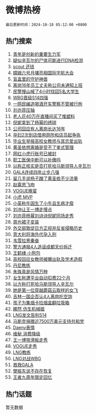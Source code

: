 # 微博热榜

`最后更新时间：2024-10-18 05:12:00 +0800`

## 热门搜索

1. [青年是创新的重要生力军](https://m.weibo.cn/search?containerid=100103type%3D1%26t%3D10%26q%3D%23%E9%9D%92%E5%B9%B4%E6%98%AF%E5%88%9B%E6%96%B0%E7%9A%84%E9%87%8D%E8%A6%81%E7%94%9F%E5%8A%9B%E5%86%9B%23&stream_entry_id=51&isnewpage=1&extparam=seat%3D1%26filter_type%3Drealtimehot%26cate%3D10103%26stream_entry_id%3D51%26q%3D%2523%25E9%259D%2592%25E5%25B9%25B4%25E6%2598%25AF%25E5%2588%259B%25E6%2596%25B0%25E7%259A%2584%25E9%2587%258D%25E8%25A6%2581%25E7%2594%259F%25E5%258A%259B%25E5%2586%259B%2523%26dgr%3D0%26pos%3D0%26c_type%3D51%26display_time%3D1729199519%26pre_seqid%3D17291995196860378247738)
1. [疑似辛瓦尔的尸体可能进行DNA检测](https://m.weibo.cn/search?containerid=100103type%3D1%26t%3D10%26q%3D%23%E7%96%91%E4%BC%BC%E8%BE%9B%E7%93%A6%E5%B0%94%E7%9A%84%E5%B0%B8%E4%BD%93%E5%8F%AF%E8%83%BD%E8%BF%9B%E8%A1%8CDNA%E6%A3%80%E6%B5%8B%23&stream_entry_id=31&isnewpage=1&extparam=seat%3D1%26flag%3D2%26cate%3D5001%26stream_entry_id%3D31%26lcate%3D5001%26c_type%3D31%26realpos%3D1%26filter_type%3Drealtimehot%26q%3D%2523%25E7%2596%2591%25E4%25BC%25BC%25E8%25BE%259B%25E7%2593%25A6%25E5%25B0%2594%25E7%259A%2584%25E5%25B0%25B8%25E4%25BD%2593%25E5%258F%25AF%25E8%2583%25BD%25E8%25BF%259B%25E8%25A1%258CDNA%25E6%25A3%2580%25E6%25B5%258B%2523%26dgr%3D0%26pos%3D0%26band_rank%3D1%26display_time%3D1729199519%26pre_seqid%3D17291995196860378247738)
1. [scout 还钱](https://m.weibo.cn/search?containerid=100103type%3D1%26t%3D10%26q%3Dscout+%E8%BF%98%E9%92%B1&stream_entry_id=31&isnewpage=1&extparam=seat%3D1%26flag%3D2%26cate%3D5001%26stream_entry_id%3D31%26lcate%3D5001%26c_type%3D31%26realpos%3D2%26filter_type%3Drealtimehot%26q%3Dscout%2520%25E8%25BF%2598%25E9%2592%25B1%26dgr%3D0%26pos%3D1%26band_rank%3D2%26display_time%3D1729199519%26pre_seqid%3D17291995196860378247738)
1. [嫦娥六号月壤亮相国际宇航大会](https://m.weibo.cn/search?containerid=100103type%3D1%26t%3D10%26q%3D%23%E5%AB%A6%E5%A8%A5%E5%85%AD%E5%8F%B7%E6%9C%88%E5%A3%A4%E4%BA%AE%E7%9B%B8%E5%9B%BD%E9%99%85%E5%AE%87%E8%88%AA%E5%A4%A7%E4%BC%9A%23&stream_entry_id=31&isnewpage=1&extparam=seat%3D1%26flag%3D0%26cate%3D5001%26stream_entry_id%3D31%26lcate%3D5001%26c_type%3D31%26realpos%3D3%26filter_type%3Drealtimehot%26q%3D%2523%25E5%25AB%25A6%25E5%25A8%25A5%25E5%2585%25AD%25E5%258F%25B7%25E6%259C%2588%25E5%25A3%25A4%25E4%25BA%25AE%25E7%259B%25B8%25E5%259B%25BD%25E9%2599%2585%25E5%25AE%2587%25E8%2588%25AA%25E5%25A4%25A7%25E4%25BC%259A%2523%26dgr%3D0%26pos%3D2%26band_rank%3D3%26display_time%3D1729199519%26pre_seqid%3D17291995196860378247738)
1. [盲盒里的守护神兽](https://m.weibo.cn/search?containerid=100103type%3D1%26t%3D10%26q%3D%23%E7%9B%B2%E7%9B%92%E9%87%8C%E7%9A%84%E5%AE%88%E6%8A%A4%E7%A5%9E%E5%85%BD%23&stream_entry_id=31&isnewpage=1&extparam=seat%3D1%26is_ad_pos%3D1%26c_type%3D31%26stream_entry_id%3D31%26lcate%3D5001%26band_rank%3D4%26filter_type%3Drealtimehot%26topic_ad%3D1%26cate%3D5001%26q%3D%2523%25E7%259B%25B2%25E7%259B%2592%25E9%2587%258C%25E7%259A%2584%25E5%25AE%2588%25E6%258A%25A4%25E7%25A5%259E%25E5%2585%25BD%2523%26dgr%3D0%26pos%3D3%26adid%3D259218%26display_time%3D1729199519%26pre_seqid%3D17291995196860378247738)
1. [离岗16年员工丈夫称公司未通知上班](https://m.weibo.cn/search?containerid=100103type%3D1%26t%3D10%26q%3D%23%E7%A6%BB%E5%B2%9716%E5%B9%B4%E5%91%98%E5%B7%A5%E4%B8%88%E5%A4%AB%E7%A7%B0%E5%85%AC%E5%8F%B8%E6%9C%AA%E9%80%9A%E7%9F%A5%E4%B8%8A%E7%8F%AD%23&stream_entry_id=31&isnewpage=1&extparam=seat%3D1%26flag%3D1%26cate%3D5001%26stream_entry_id%3D31%26lcate%3D5001%26c_type%3D31%26realpos%3D4%26filter_type%3Drealtimehot%26q%3D%2523%25E7%25A6%25BB%25E5%25B2%259716%25E5%25B9%25B4%25E5%2591%2598%25E5%25B7%25A5%25E4%25B8%2588%25E5%25A4%25AB%25E7%25A7%25B0%25E5%2585%25AC%25E5%258F%25B8%25E6%259C%25AA%25E9%2580%259A%25E7%259F%25A5%25E4%25B8%258A%25E7%258F%25AD%2523%26dgr%3D0%26pos%3D4%26band_rank%3D4%26display_time%3D1729199519%26pre_seqid%3D17291995196860378247738)
1. [民警搜山喊了4小时找回5名大学生](https://m.weibo.cn/search?containerid=100103type%3D1%26t%3D10%26q%3D%23%E6%B0%91%E8%AD%A6%E6%90%9C%E5%B1%B1%E5%96%8A%E4%BA%864%E5%B0%8F%E6%97%B6%E6%89%BE%E5%9B%9E5%E5%90%8D%E5%A4%A7%E5%AD%A6%E7%94%9F%23&stream_entry_id=31&isnewpage=1&extparam=seat%3D1%26flag%3D2%26cate%3D5001%26stream_entry_id%3D31%26lcate%3D5001%26c_type%3D31%26realpos%3D5%26filter_type%3Drealtimehot%26q%3D%2523%25E6%25B0%2591%25E8%25AD%25A6%25E6%2590%259C%25E5%25B1%25B1%25E5%2596%258A%25E4%25BA%25864%25E5%25B0%258F%25E6%2597%25B6%25E6%2589%25BE%25E5%259B%259E5%25E5%2590%258D%25E5%25A4%25A7%25E5%25AD%25A6%25E7%2594%259F%2523%26dgr%3D0%26pos%3D5%26band_rank%3D5%26display_time%3D1729199519%26pre_seqid%3D17291995196860378247738)
1. [WBG晋级S14四强](https://m.weibo.cn/search?containerid=100103type%3D1%26t%3D10%26q%3D%23WBG%E6%99%8B%E7%BA%A7S14%E5%9B%9B%E5%BC%BA%23&stream_entry_id=31&isnewpage=1&extparam=seat%3D1%26flag%3D0%26cate%3D5001%26stream_entry_id%3D31%26lcate%3D5001%26c_type%3D31%26realpos%3D6%26filter_type%3Drealtimehot%26q%3D%2523WBG%25E6%2599%258B%25E7%25BA%25A7S14%25E5%259B%259B%25E5%25BC%25BA%2523%26dgr%3D0%26pos%3D6%26band_rank%3D6%26display_time%3D1729199519%26pre_seqid%3D17291995196860378247738)
1. [一网民编造喝酒开车警察不管被行拘](https://m.weibo.cn/search?containerid=100103type%3D1%26t%3D10%26q%3D%23%E4%B8%80%E7%BD%91%E6%B0%91%E7%BC%96%E9%80%A0%E5%96%9D%E9%85%92%E5%BC%80%E8%BD%A6%E8%AD%A6%E5%AF%9F%E4%B8%8D%E7%AE%A1%E8%A2%AB%E8%A1%8C%E6%8B%98%23&stream_entry_id=31&isnewpage=1&extparam=seat%3D1%26is_ad_pos%3D1%26stream_entry_id%3D31%26lcate%3D5001%26c_type%3D31%26band_rank%3D7%26filter_type%3Drealtimehot%26cate%3D5001%26q%3D%2523%25E4%25B8%2580%25E7%25BD%2591%25E6%25B0%2591%25E7%25BC%2596%25E9%2580%25A0%25E5%2596%259D%25E9%2585%2592%25E5%25BC%2580%25E8%25BD%25A6%25E8%25AD%25A6%25E5%25AF%259F%25E4%25B8%258D%25E7%25AE%25A1%25E8%25A2%25AB%25E8%25A1%258C%25E6%258B%2598%2523%26dgr%3D0%26pos%3D7%26adid%3D259521%26display_time%3D1729199519%26pre_seqid%3D17291995196860378247738)
1. [刘亦菲压轴](https://m.weibo.cn/search?containerid=100103type%3D1%26t%3D10%26q%3D%E5%88%98%E4%BA%A6%E8%8F%B2%E5%8E%8B%E8%BD%B4&stream_entry_id=31&isnewpage=1&extparam=seat%3D1%26flag%3D16%26cate%3D5001%26stream_entry_id%3D31%26lcate%3D5001%26c_type%3D31%26realpos%3D7%26filter_type%3Drealtimehot%26q%3D%25E5%2588%2598%25E4%25BA%25A6%25E8%258F%25B2%25E5%258E%258B%25E8%25BD%25B4%26dgr%3D0%26pos%3D8%26band_rank%3D7%26display_time%3D1729199519%26pre_seqid%3D17291995196860378247738)
1. [老人花40万在直播间买了堆塑料](https://m.weibo.cn/search?containerid=100103type%3D1%26t%3D10%26q%3D%23%E8%80%81%E4%BA%BA%E8%8A%B140%E4%B8%87%E5%9C%A8%E7%9B%B4%E6%92%AD%E9%97%B4%E4%B9%B0%E4%BA%86%E5%A0%86%E5%A1%91%E6%96%99%23&stream_entry_id=31&isnewpage=1&extparam=seat%3D1%26flag%3D0%26cate%3D5001%26stream_entry_id%3D31%26lcate%3D5001%26c_type%3D31%26realpos%3D8%26filter_type%3Drealtimehot%26q%3D%2523%25E8%2580%2581%25E4%25BA%25BA%25E8%258A%25B140%25E4%25B8%2587%25E5%259C%25A8%25E7%259B%25B4%25E6%2592%25AD%25E9%2597%25B4%25E4%25B9%25B0%25E4%25BA%2586%25E5%25A0%2586%25E5%25A1%2591%25E6%2596%2599%2523%26dgr%3D0%26pos%3D9%26band_rank%3D8%26display_time%3D1729199519%26pre_seqid%3D17291995196860378247738)
1. [倪妮拿到了杨幂的绣球](https://m.weibo.cn/search?containerid=100103type%3D1%26t%3D10%26q%3D%23%E5%80%AA%E5%A6%AE%E6%8B%BF%E5%88%B0%E4%BA%86%E6%9D%A8%E5%B9%82%E7%9A%84%E7%BB%A3%E7%90%83%23&stream_entry_id=31&isnewpage=1&extparam=seat%3D1%26flag%3D0%26cate%3D5001%26stream_entry_id%3D31%26lcate%3D5001%26c_type%3D31%26realpos%3D9%26filter_type%3Drealtimehot%26q%3D%2523%25E5%2580%25AA%25E5%25A6%25AE%25E6%258B%25BF%25E5%2588%25B0%25E4%25BA%2586%25E6%259D%25A8%25E5%25B9%2582%25E7%259A%2584%25E7%25BB%25A3%25E7%2590%2583%2523%26dgr%3D0%26pos%3D10%26band_rank%3D9%26display_time%3D1729199519%26pre_seqid%3D17291995196860378247738)
1. [公司回应有人离岗长达16年](https://m.weibo.cn/search?containerid=100103type%3D1%26t%3D10%26q%3D%23%E5%85%AC%E5%8F%B8%E5%9B%9E%E5%BA%94%E6%9C%89%E4%BA%BA%E7%A6%BB%E5%B2%97%E9%95%BF%E8%BE%BE16%E5%B9%B4%23&stream_entry_id=31&isnewpage=1&extparam=seat%3D1%26flag%3D1%26cate%3D5001%26stream_entry_id%3D31%26lcate%3D5001%26c_type%3D31%26realpos%3D10%26filter_type%3Drealtimehot%26q%3D%2523%25E5%2585%25AC%25E5%258F%25B8%25E5%259B%259E%25E5%25BA%2594%25E6%259C%2589%25E4%25BA%25BA%25E7%25A6%25BB%25E5%25B2%2597%25E9%2595%25BF%25E8%25BE%25BE16%25E5%25B9%25B4%2523%26dgr%3D0%26pos%3D11%26band_rank%3D10%26display_time%3D1729199519%26pre_seqid%3D17291995196860378247738)
1. [孕妇2次到店借用厕所和店员起争执](https://m.weibo.cn/search?containerid=100103type%3D1%26t%3D10%26q%3D%23%E5%AD%95%E5%A6%872%E6%AC%A1%E5%88%B0%E5%BA%97%E5%80%9F%E7%94%A8%E5%8E%95%E6%89%80%E5%92%8C%E5%BA%97%E5%91%98%E8%B5%B7%E4%BA%89%E6%89%A7%23&stream_entry_id=31&isnewpage=1&extparam=seat%3D1%26flag%3D2%26cate%3D5001%26stream_entry_id%3D31%26lcate%3D5001%26c_type%3D31%26realpos%3D11%26filter_type%3Drealtimehot%26q%3D%2523%25E5%25AD%2595%25E5%25A6%25872%25E6%25AC%25A1%25E5%2588%25B0%25E5%25BA%2597%25E5%2580%259F%25E7%2594%25A8%25E5%258E%2595%25E6%2589%2580%25E5%2592%258C%25E5%25BA%2597%25E5%2591%2598%25E8%25B5%25B7%25E4%25BA%2589%25E6%2589%25A7%2523%26dgr%3D0%26pos%3D12%26band_rank%3D11%26display_time%3D1729199519%26pre_seqid%3D17291995196860378247738)
1. [毕业生举报高校女教师与其恋爱出轨](https://m.weibo.cn/search?containerid=100103type%3D1%26t%3D10%26q%3D%23%E6%AF%95%E4%B8%9A%E7%94%9F%E4%B8%BE%E6%8A%A5%E9%AB%98%E6%A0%A1%E5%A5%B3%E6%95%99%E5%B8%88%E4%B8%8E%E5%85%B6%E6%81%8B%E7%88%B1%E5%87%BA%E8%BD%A8%23&stream_entry_id=31&isnewpage=1&extparam=seat%3D1%26flag%3D0%26cate%3D5001%26stream_entry_id%3D31%26lcate%3D5001%26c_type%3D31%26realpos%3D12%26filter_type%3Drealtimehot%26q%3D%2523%25E6%25AF%2595%25E4%25B8%259A%25E7%2594%259F%25E4%25B8%25BE%25E6%258A%25A5%25E9%25AB%2598%25E6%25A0%25A1%25E5%25A5%25B3%25E6%2595%2599%25E5%25B8%2588%25E4%25B8%258E%25E5%2585%25B6%25E6%2581%258B%25E7%2588%25B1%25E5%2587%25BA%25E8%25BD%25A8%2523%26dgr%3D0%26pos%3D13%26band_rank%3D12%26display_time%3D1729199519%26pre_seqid%3D17291995196860378247738)
1. [黄圣依想离婚是受不了爹式管理](https://m.weibo.cn/search?containerid=100103type%3D1%26t%3D10%26q%3D%23%E9%BB%84%E5%9C%A3%E4%BE%9D%E6%83%B3%E7%A6%BB%E5%A9%9A%E6%98%AF%E5%8F%97%E4%B8%8D%E4%BA%86%E7%88%B9%E5%BC%8F%E7%AE%A1%E7%90%86%23&stream_entry_id=31&isnewpage=1&extparam=seat%3D1%26flag%3D2%26cate%3D5001%26stream_entry_id%3D31%26lcate%3D5001%26c_type%3D31%26realpos%3D13%26filter_type%3Drealtimehot%26q%3D%2523%25E9%25BB%2584%25E5%259C%25A3%25E4%25BE%259D%25E6%2583%25B3%25E7%25A6%25BB%25E5%25A9%259A%25E6%2598%25AF%25E5%258F%2597%25E4%25B8%258D%25E4%25BA%2586%25E7%2588%25B9%25E5%25BC%258F%25E7%25AE%25A1%25E7%2590%2586%2523%26dgr%3D0%26pos%3D14%26band_rank%3D13%26display_time%3D1729199519%26pre_seqid%3D17291995196860378247738)
1. [网红小虎行账号已被封](https://m.weibo.cn/search?containerid=100103type%3D1%26t%3D10%26q%3D%23%E7%BD%91%E7%BA%A2%E5%B0%8F%E8%99%8E%E8%A1%8C%E8%B4%A6%E5%8F%B7%E5%B7%B2%E8%A2%AB%E5%B0%81%23&stream_entry_id=31&isnewpage=1&extparam=seat%3D1%26flag%3D2%26cate%3D5001%26stream_entry_id%3D31%26lcate%3D5001%26c_type%3D31%26realpos%3D14%26filter_type%3Drealtimehot%26q%3D%2523%25E7%25BD%2591%25E7%25BA%25A2%25E5%25B0%258F%25E8%2599%258E%25E8%25A1%258C%25E8%25B4%25A6%25E5%258F%25B7%25E5%25B7%25B2%25E8%25A2%25AB%25E5%25B0%2581%2523%26dgr%3D0%26pos%3D15%26band_rank%3D14%26display_time%3D1729199519%26pre_seqid%3D17291995196860378247738)
1. [职工医保中断可以补缴吗](https://m.weibo.cn/search?containerid=100103type%3D1%26t%3D10%26q%3D%23%E8%81%8C%E5%B7%A5%E5%8C%BB%E4%BF%9D%E4%B8%AD%E6%96%AD%E5%8F%AF%E4%BB%A5%E8%A1%A5%E7%BC%B4%E5%90%97%23&stream_entry_id=31&isnewpage=1&extparam=seat%3D1%26flag%3D0%26cate%3D5001%26stream_entry_id%3D31%26lcate%3D5001%26c_type%3D31%26realpos%3D15%26filter_type%3Drealtimehot%26q%3D%2523%25E8%2581%258C%25E5%25B7%25A5%25E5%258C%25BB%25E4%25BF%259D%25E4%25B8%25AD%25E6%2596%25AD%25E5%258F%25AF%25E4%25BB%25A5%25E8%25A1%25A5%25E7%25BC%25B4%25E5%2590%2597%2523%26dgr%3D0%26pos%3D16%26band_rank%3D15%26display_time%3D1729199519%26pre_seqid%3D17291995196860378247738)
1. [以称正核实是否打死哈马斯领导人辛瓦尔](https://m.weibo.cn/search?containerid=100103type%3D1%26t%3D10%26q%3D%23%E4%BB%A5%E7%A7%B0%E6%AD%A3%E6%A0%B8%E5%AE%9E%E6%98%AF%E5%90%A6%E6%89%93%E6%AD%BB%E5%93%88%E9%A9%AC%E6%96%AF%E9%A2%86%E5%AF%BC%E4%BA%BA%E8%BE%9B%E7%93%A6%E5%B0%94%23&stream_entry_id=31&isnewpage=1&extparam=seat%3D1%26flag%3D0%26cate%3D5001%26stream_entry_id%3D31%26lcate%3D5001%26c_type%3D31%26realpos%3D16%26filter_type%3Drealtimehot%26q%3D%2523%25E4%25BB%25A5%25E7%25A7%25B0%25E6%25AD%25A3%25E6%25A0%25B8%25E5%25AE%259E%25E6%2598%25AF%25E5%2590%25A6%25E6%2589%2593%25E6%25AD%25BB%25E5%2593%2588%25E9%25A9%25AC%25E6%2596%25AF%25E9%25A2%2586%25E5%25AF%25BC%25E4%25BA%25BA%25E8%25BE%259B%25E7%2593%25A6%25E5%25B0%2594%2523%26dgr%3D0%26pos%3D17%26band_rank%3D16%26display_time%3D1729199519%26pre_seqid%3D17291995196860378247738)
1. [GALA连续四年止步八强](https://m.weibo.cn/search?containerid=100103type%3D1%26t%3D10%26q%3D%23GALA%E8%BF%9E%E7%BB%AD%E5%9B%9B%E5%B9%B4%E6%AD%A2%E6%AD%A5%E5%85%AB%E5%BC%BA%23&stream_entry_id=31&isnewpage=1&extparam=seat%3D1%26flag%3D0%26cate%3D5001%26stream_entry_id%3D31%26lcate%3D5001%26c_type%3D31%26realpos%3D17%26filter_type%3Drealtimehot%26q%3D%2523GALA%25E8%25BF%259E%25E7%25BB%25AD%25E5%259B%259B%25E5%25B9%25B4%25E6%25AD%25A2%25E6%25AD%25A5%25E5%2585%25AB%25E5%25BC%25BA%2523%26dgr%3D0%26pos%3D18%26band_rank%3D17%26display_time%3D1729199519%26pre_seqid%3D17291995196860378247738)
1. [留几手说杨子蹭了黄圣依不少流量](https://m.weibo.cn/search?containerid=100103type%3D1%26t%3D10%26q%3D%23%E7%95%99%E5%87%A0%E6%89%8B%E8%AF%B4%E6%9D%A8%E5%AD%90%E8%B9%AD%E4%BA%86%E9%BB%84%E5%9C%A3%E4%BE%9D%E4%B8%8D%E5%B0%91%E6%B5%81%E9%87%8F%23&stream_entry_id=31&isnewpage=1&extparam=seat%3D1%26flag%3D1%26cate%3D5001%26stream_entry_id%3D31%26lcate%3D5001%26c_type%3D31%26realpos%3D18%26filter_type%3Drealtimehot%26q%3D%2523%25E7%2595%2599%25E5%2587%25A0%25E6%2589%258B%25E8%25AF%25B4%25E6%259D%25A8%25E5%25AD%2590%25E8%25B9%25AD%25E4%25BA%2586%25E9%25BB%2584%25E5%259C%25A3%25E4%25BE%259D%25E4%25B8%258D%25E5%25B0%2591%25E6%25B5%2581%25E9%2587%258F%2523%26dgr%3D0%26pos%3D19%26band_rank%3D18%26display_time%3D1729199519%26pre_seqid%3D17291995196860378247738)
1. [赵露思飞吻](https://m.weibo.cn/search?containerid=100103type%3D1%26t%3D10%26q%3D%E8%B5%B5%E9%9C%B2%E6%80%9D%E9%A3%9E%E5%90%BB&stream_entry_id=31&isnewpage=1&extparam=seat%3D1%26flag%3D0%26cate%3D5001%26stream_entry_id%3D31%26lcate%3D5001%26c_type%3D31%26realpos%3D19%26filter_type%3Drealtimehot%26q%3D%25E8%25B5%25B5%25E9%259C%25B2%25E6%2580%259D%25E9%25A3%259E%25E5%2590%25BB%26dgr%3D0%26pos%3D20%26band_rank%3D19%26display_time%3D1729199519%26pre_seqid%3D17291995196860378247738)
1. [VOGUE晚宴](https://m.weibo.cn/search?containerid=100103type%3D1%26t%3D10%26q%3DVOGUE%E6%99%9A%E5%AE%B4&stream_entry_id=31&isnewpage=1&extparam=seat%3D1%26flag%3D0%26cate%3D5001%26stream_entry_id%3D31%26lcate%3D5001%26c_type%3D31%26realpos%3D20%26filter_type%3Drealtimehot%26q%3DVOGUE%25E6%2599%259A%25E5%25AE%25B4%26dgr%3D0%26pos%3D21%26band_rank%3D20%26display_time%3D1729199519%26pre_seqid%3D17291995196860378247738)
1. [小虎 MVP](https://m.weibo.cn/search?containerid=100103type%3D1%26t%3D10%26q%3D%E5%B0%8F%E8%99%8E+MVP&stream_entry_id=31&isnewpage=1&extparam=seat%3D1%26flag%3D0%26cate%3D5001%26stream_entry_id%3D31%26lcate%3D5001%26c_type%3D31%26realpos%3D21%26filter_type%3Drealtimehot%26q%3D%25E5%25B0%258F%25E8%2599%258E%2520MVP%26dgr%3D0%26pos%3D22%26band_rank%3D21%26display_time%3D1729199519%26pre_seqid%3D17291995196860378247738)
1. [小英称牛因生了小牛且生病才瘦](https://m.weibo.cn/search?containerid=100103type%3D1%26t%3D10%26q%3D%23%E5%B0%8F%E8%8B%B1%E7%A7%B0%E7%89%9B%E5%9B%A0%E7%94%9F%E4%BA%86%E5%B0%8F%E7%89%9B%E4%B8%94%E7%94%9F%E7%97%85%E6%89%8D%E7%98%A6%23&stream_entry_id=31&isnewpage=1&extparam=seat%3D1%26flag%3D0%26cate%3D5001%26stream_entry_id%3D31%26lcate%3D5001%26c_type%3D31%26realpos%3D22%26filter_type%3Drealtimehot%26q%3D%2523%25E5%25B0%258F%25E8%258B%25B1%25E7%25A7%25B0%25E7%2589%259B%25E5%259B%25A0%25E7%2594%259F%25E4%25BA%2586%25E5%25B0%258F%25E7%2589%259B%25E4%25B8%2594%25E7%2594%259F%25E7%2597%2585%25E6%2589%258D%25E7%2598%25A6%2523%26dgr%3D0%26pos%3D23%26band_rank%3D22%26display_time%3D1729199519%26pre_seqid%3D17291995196860378247738)
1. [刘冲让王一博走慢点](https://m.weibo.cn/search?containerid=100103type%3D1%26t%3D10%26q%3D%23%E5%88%98%E5%86%B2%E8%AE%A9%E7%8E%8B%E4%B8%80%E5%8D%9A%E8%B5%B0%E6%85%A2%E7%82%B9%23&stream_entry_id=31&isnewpage=1&extparam=seat%3D1%26flag%3D0%26cate%3D5001%26stream_entry_id%3D31%26lcate%3D5001%26c_type%3D31%26realpos%3D23%26filter_type%3Drealtimehot%26q%3D%2523%25E5%2588%2598%25E5%2586%25B2%25E8%25AE%25A9%25E7%258E%258B%25E4%25B8%2580%25E5%258D%259A%25E8%25B5%25B0%25E6%2585%25A2%25E7%2582%25B9%2523%26dgr%3D0%26pos%3D24%26band_rank%3D23%26display_time%3D1729199519%26pre_seqid%3D17291995196860378247738)
1. [刘亦菲杨幂刘诗诗倪妮同场走秀](https://m.weibo.cn/search?containerid=100103type%3D1%26t%3D10%26q%3D%23%E5%88%98%E4%BA%A6%E8%8F%B2%E6%9D%A8%E5%B9%82%E5%88%98%E8%AF%97%E8%AF%97%E5%80%AA%E5%A6%AE%E5%90%8C%E5%9C%BA%E8%B5%B0%E7%A7%80%23&stream_entry_id=31&isnewpage=1&extparam=seat%3D1%26flag%3D0%26cate%3D5001%26stream_entry_id%3D31%26lcate%3D5001%26c_type%3D31%26realpos%3D24%26filter_type%3Drealtimehot%26q%3D%2523%25E5%2588%2598%25E4%25BA%25A6%25E8%258F%25B2%25E6%259D%25A8%25E5%25B9%2582%25E5%2588%2598%25E8%25AF%2597%25E8%25AF%2597%25E5%2580%25AA%25E5%25A6%25AE%25E5%2590%258C%25E5%259C%25BA%25E8%25B5%25B0%25E7%25A7%2580%2523%26dgr%3D0%26pos%3D25%26band_rank%3D24%26display_time%3D1729199519%26pre_seqid%3D17291995196860378247738)
1. [周也裙子变装](https://m.weibo.cn/search?containerid=100103type%3D1%26t%3D10%26q%3D%23%E5%91%A8%E4%B9%9F%E8%A3%99%E5%AD%90%E5%8F%98%E8%A3%85%23&stream_entry_id=31&isnewpage=1&extparam=seat%3D1%26flag%3D0%26cate%3D5001%26stream_entry_id%3D31%26lcate%3D5001%26c_type%3D31%26realpos%3D25%26filter_type%3Drealtimehot%26q%3D%2523%25E5%2591%25A8%25E4%25B9%259F%25E8%25A3%2599%25E5%25AD%2590%25E5%258F%2598%25E8%25A3%2585%2523%26dgr%3D0%26pos%3D26%26band_rank%3D25%26display_time%3D1729199519%26pre_seqid%3D17291995196860378247738)
1. [外交部敦促日方正视并反省侵略历史](https://m.weibo.cn/search?containerid=100103type%3D1%26t%3D10%26q%3D%23%E5%A4%96%E4%BA%A4%E9%83%A8%E6%95%A6%E4%BF%83%E6%97%A5%E6%96%B9%E6%AD%A3%E8%A7%86%E5%B9%B6%E5%8F%8D%E7%9C%81%E4%BE%B5%E7%95%A5%E5%8E%86%E5%8F%B2%23&stream_entry_id=31&isnewpage=1&extparam=seat%3D1%26flag%3D1%26cate%3D5001%26stream_entry_id%3D31%26lcate%3D5001%26c_type%3D31%26realpos%3D26%26filter_type%3Drealtimehot%26q%3D%2523%25E5%25A4%2596%25E4%25BA%25A4%25E9%2583%25A8%25E6%2595%25A6%25E4%25BF%2583%25E6%2597%25A5%25E6%2596%25B9%25E6%25AD%25A3%25E8%25A7%2586%25E5%25B9%25B6%25E5%258F%258D%25E7%259C%2581%25E4%25BE%25B5%25E7%2595%25A5%25E5%258E%2586%25E5%258F%25B2%2523%26dgr%3D0%26pos%3D27%26band_rank%3D26%26display_time%3D1729199519%26pre_seqid%3D17291995196860378247738)
1. [意大利将海外代孕入刑](https://m.weibo.cn/search?containerid=100103type%3D1%26t%3D10%26q%3D%23%E6%84%8F%E5%A4%A7%E5%88%A9%E5%B0%86%E6%B5%B7%E5%A4%96%E4%BB%A3%E5%AD%95%E5%85%A5%E5%88%91%23&stream_entry_id=31&isnewpage=1&extparam=seat%3D1%26flag%3D0%26cate%3D5001%26stream_entry_id%3D31%26lcate%3D5001%26c_type%3D31%26realpos%3D27%26filter_type%3Drealtimehot%26q%3D%2523%25E6%2584%258F%25E5%25A4%25A7%25E5%2588%25A9%25E5%25B0%2586%25E6%25B5%25B7%25E5%25A4%2596%25E4%25BB%25A3%25E5%25AD%2595%25E5%2585%25A5%25E5%2588%2591%2523%26dgr%3D0%26pos%3D28%26band_rank%3D27%26display_time%3D1729199519%26pre_seqid%3D17291995196860378247738)
1. [韦雪拉黑秦奋](https://m.weibo.cn/search?containerid=100103type%3D1%26t%3D10%26q%3D%23%E9%9F%A6%E9%9B%AA%E6%8B%89%E9%BB%91%E7%A7%A6%E5%A5%8B%23&stream_entry_id=31&isnewpage=1&extparam=seat%3D1%26flag%3D0%26cate%3D5001%26stream_entry_id%3D31%26lcate%3D5001%26c_type%3D31%26realpos%3D28%26filter_type%3Drealtimehot%26q%3D%2523%25E9%259F%25A6%25E9%259B%25AA%25E6%258B%2589%25E9%25BB%2591%25E7%25A7%25A6%25E5%25A5%258B%2523%26dgr%3D0%26pos%3D29%26band_rank%3D28%26display_time%3D1729199519%26pre_seqid%3D17291995196860378247738)
1. [警方通报4人造谣成都天价拆迁](https://m.weibo.cn/search?containerid=100103type%3D1%26t%3D10%26q%3D%23%E8%AD%A6%E6%96%B9%E9%80%9A%E6%8A%A54%E4%BA%BA%E9%80%A0%E8%B0%A3%E6%88%90%E9%83%BD%E5%A4%A9%E4%BB%B7%E6%8B%86%E8%BF%81%23&stream_entry_id=31&isnewpage=1&extparam=seat%3D1%26flag%3D1%26cate%3D5001%26stream_entry_id%3D31%26lcate%3D5001%26c_type%3D31%26realpos%3D29%26filter_type%3Drealtimehot%26q%3D%2523%25E8%25AD%25A6%25E6%2596%25B9%25E9%2580%259A%25E6%258A%25A54%25E4%25BA%25BA%25E9%2580%25A0%25E8%25B0%25A3%25E6%2588%2590%25E9%2583%25BD%25E5%25A4%25A9%25E4%25BB%25B7%25E6%258B%2586%25E8%25BF%2581%2523%26dgr%3D0%26pos%3D30%26band_rank%3D29%26display_time%3D1729199519%26pre_seqid%3D17291995196860378247738)
1. [王鹤棣 小狗包](https://m.weibo.cn/search?containerid=100103type%3D1%26t%3D10%26q%3D%E7%8E%8B%E9%B9%A4%E6%A3%A3+%E5%B0%8F%E7%8B%97%E5%8C%85&stream_entry_id=31&isnewpage=1&extparam=seat%3D1%26flag%3D0%26cate%3D5001%26stream_entry_id%3D31%26lcate%3D5001%26c_type%3D31%26realpos%3D30%26filter_type%3Drealtimehot%26q%3D%25E7%258E%258B%25E9%25B9%25A4%25E6%25A3%25A3%2520%25E5%25B0%258F%25E7%258B%2597%25E5%258C%2585%26dgr%3D0%26pos%3D31%26band_rank%3D30%26display_time%3D1729199519%26pre_seqid%3D17291995196860378247738)
1. [高校回应女教师被曝出轨及学术造假](https://m.weibo.cn/search?containerid=100103type%3D1%26t%3D10%26q%3D%23%E9%AB%98%E6%A0%A1%E5%9B%9E%E5%BA%94%E5%A5%B3%E6%95%99%E5%B8%88%E8%A2%AB%E6%9B%9D%E5%87%BA%E8%BD%A8%E5%8F%8A%E5%AD%A6%E6%9C%AF%E9%80%A0%E5%81%87%23&stream_entry_id=31&isnewpage=1&extparam=seat%3D1%26flag%3D1%26cate%3D5001%26stream_entry_id%3D31%26lcate%3D5001%26c_type%3D31%26realpos%3D31%26filter_type%3Drealtimehot%26q%3D%2523%25E9%25AB%2598%25E6%25A0%25A1%25E5%259B%259E%25E5%25BA%2594%25E5%25A5%25B3%25E6%2595%2599%25E5%25B8%2588%25E8%25A2%25AB%25E6%259B%259D%25E5%2587%25BA%25E8%25BD%25A8%25E5%258F%258A%25E5%25AD%25A6%25E6%259C%25AF%25E9%2580%25A0%25E5%2581%2587%2523%26dgr%3D0%26pos%3D32%26band_rank%3D31%26display_time%3D1729199519%26pre_seqid%3D17291995196860378247738)
1. [丹尼教练](https://m.weibo.cn/search?containerid=100103type%3D1%26t%3D10%26q%3D%E4%B8%B9%E5%B0%BC%E6%95%99%E7%BB%83&stream_entry_id=31&isnewpage=1&extparam=seat%3D1%26flag%3D0%26cate%3D5001%26stream_entry_id%3D31%26lcate%3D5001%26c_type%3D31%26realpos%3D32%26filter_type%3Drealtimehot%26q%3D%25E4%25B8%25B9%25E5%25B0%25BC%25E6%2595%2599%25E7%25BB%2583%26dgr%3D0%26pos%3D33%26band_rank%3D32%26display_time%3D1729199519%26pre_seqid%3D17291995196860378247738)
1. [朱珠真是风情万种](https://m.weibo.cn/search?containerid=100103type%3D1%26t%3D10%26q%3D%E6%9C%B1%E7%8F%A0%E7%9C%9F%E6%98%AF%E9%A3%8E%E6%83%85%E4%B8%87%E7%A7%8D&stream_entry_id=31&isnewpage=1&extparam=seat%3D1%26flag%3D0%26cate%3D5001%26stream_entry_id%3D31%26lcate%3D5001%26c_type%3D31%26realpos%3D33%26filter_type%3Drealtimehot%26q%3D%25E6%259C%25B1%25E7%258F%25A0%25E7%259C%259F%25E6%2598%25AF%25E9%25A3%258E%25E6%2583%2585%25E4%25B8%2587%25E7%25A7%258D%26dgr%3D0%26pos%3D34%26band_rank%3D33%26display_time%3D1729199519%26pre_seqid%3D17291995196860378247738)
1. [女生称遭平台自动扣费22个月](https://m.weibo.cn/search?containerid=100103type%3D1%26t%3D10%26q%3D%23%E5%A5%B3%E7%94%9F%E7%A7%B0%E9%81%AD%E5%B9%B3%E5%8F%B0%E8%87%AA%E5%8A%A8%E6%89%A3%E8%B4%B922%E4%B8%AA%E6%9C%88%23&stream_entry_id=31&isnewpage=1&extparam=seat%3D1%26flag%3D0%26cate%3D5001%26stream_entry_id%3D31%26lcate%3D5001%26c_type%3D31%26realpos%3D34%26filter_type%3Drealtimehot%26q%3D%2523%25E5%25A5%25B3%25E7%2594%259F%25E7%25A7%25B0%25E9%2581%25AD%25E5%25B9%25B3%25E5%258F%25B0%25E8%2587%25AA%25E5%258A%25A8%25E6%2589%25A3%25E8%25B4%25B922%25E4%25B8%25AA%25E6%259C%2588%2523%26dgr%3D0%26pos%3D35%26band_rank%3D34%26display_time%3D1729199519%26pre_seqid%3D17291995196860378247738)
1. [以方称打死哈马斯领导人辛瓦尔](https://m.weibo.cn/search?containerid=100103type%3D1%26t%3D10%26q%3D%23%E4%BB%A5%E6%96%B9%E7%A7%B0%E6%89%93%E6%AD%BB%E5%93%88%E9%A9%AC%E6%96%AF%E9%A2%86%E5%AF%BC%E4%BA%BA%E8%BE%9B%E7%93%A6%E5%B0%94%23&stream_entry_id=31&isnewpage=1&extparam=seat%3D1%26flag%3D0%26cate%3D5001%26stream_entry_id%3D31%26lcate%3D5001%26c_type%3D31%26realpos%3D35%26filter_type%3Drealtimehot%26q%3D%2523%25E4%25BB%25A5%25E6%2596%25B9%25E7%25A7%25B0%25E6%2589%2593%25E6%25AD%25BB%25E5%2593%2588%25E9%25A9%25AC%25E6%2596%25AF%25E9%25A2%2586%25E5%25AF%25BC%25E4%25BA%25BA%25E8%25BE%259B%25E7%2593%25A6%25E5%25B0%2594%2523%26dgr%3D0%26pos%3D36%26band_rank%3D35%26display_time%3D1729199519%26pre_seqid%3D17291995196860378247738)
1. [她是第一位穿越蘑菇云取样的女飞](https://m.weibo.cn/search?containerid=100103type%3D1%26t%3D10%26q%3D%23%E5%A5%B9%E6%98%AF%E7%AC%AC%E4%B8%80%E4%BD%8D%E7%A9%BF%E8%B6%8A%E8%98%91%E8%8F%87%E4%BA%91%E5%8F%96%E6%A0%B7%E7%9A%84%E5%A5%B3%E9%A3%9E%23&stream_entry_id=31&isnewpage=1&extparam=seat%3D1%26flag%3D0%26cate%3D5001%26stream_entry_id%3D31%26lcate%3D5001%26c_type%3D31%26realpos%3D36%26filter_type%3Drealtimehot%26q%3D%2523%25E5%25A5%25B9%25E6%2598%25AF%25E7%25AC%25AC%25E4%25B8%2580%25E4%25BD%258D%25E7%25A9%25BF%25E8%25B6%258A%25E8%2598%2591%25E8%258F%2587%25E4%25BA%2591%25E5%258F%2596%25E6%25A0%25B7%25E7%259A%2584%25E5%25A5%25B3%25E9%25A3%259E%2523%26dgr%3D0%26pos%3D37%26band_rank%3D36%26display_time%3D1729199519%26pre_seqid%3D17291995196860378247738)
1. [吉林一国企否认4人离岗吃空饷](https://m.weibo.cn/search?containerid=100103type%3D1%26t%3D10%26q%3D%23%E5%90%89%E6%9E%97%E4%B8%80%E5%9B%BD%E4%BC%81%E5%90%A6%E8%AE%A44%E4%BA%BA%E7%A6%BB%E5%B2%97%E5%90%83%E7%A9%BA%E9%A5%B7%23&stream_entry_id=31&isnewpage=1&extparam=seat%3D1%26flag%3D0%26cate%3D5001%26stream_entry_id%3D31%26lcate%3D5001%26c_type%3D31%26realpos%3D37%26filter_type%3Drealtimehot%26q%3D%2523%25E5%2590%2589%25E6%259E%2597%25E4%25B8%2580%25E5%259B%25BD%25E4%25BC%2581%25E5%2590%25A6%25E8%25AE%25A44%25E4%25BA%25BA%25E7%25A6%25BB%25E5%25B2%2597%25E5%2590%2583%25E7%25A9%25BA%25E9%25A5%25B7%2523%26dgr%3D0%26pos%3D38%26band_rank%3D37%26display_time%3D1729199519%26pre_seqid%3D17291995196860378247738)
1. [孩子为集烟卡捡烟盒翻垃圾箱](https://m.weibo.cn/search?containerid=100103type%3D1%26t%3D10%26q%3D%23%E5%AD%A9%E5%AD%90%E4%B8%BA%E9%9B%86%E7%83%9F%E5%8D%A1%E6%8D%A1%E7%83%9F%E7%9B%92%E7%BF%BB%E5%9E%83%E5%9C%BE%E7%AE%B1%23&stream_entry_id=31&isnewpage=1&extparam=seat%3D1%26flag%3D0%26cate%3D5001%26stream_entry_id%3D31%26lcate%3D5001%26c_type%3D31%26realpos%3D38%26filter_type%3Drealtimehot%26q%3D%2523%25E5%25AD%25A9%25E5%25AD%2590%25E4%25B8%25BA%25E9%259B%2586%25E7%2583%259F%25E5%258D%25A1%25E6%258D%25A1%25E7%2583%259F%25E7%259B%2592%25E7%25BF%25BB%25E5%259E%2583%25E5%259C%25BE%25E7%25AE%25B1%2523%26dgr%3D0%26pos%3D39%26band_rank%3D38%26display_time%3D1729199519%26pre_seqid%3D17291995196860378247738)
1. [娜然 仿生机械姬](https://m.weibo.cn/search?containerid=100103type%3D1%26t%3D10%26q%3D%E5%A8%9C%E7%84%B6+%E4%BB%BF%E7%94%9F%E6%9C%BA%E6%A2%B0%E5%A7%AC&stream_entry_id=31&isnewpage=1&extparam=seat%3D1%26flag%3D0%26cate%3D5001%26stream_entry_id%3D31%26lcate%3D5001%26c_type%3D31%26realpos%3D39%26filter_type%3Drealtimehot%26q%3D%25E5%25A8%259C%25E7%2584%25B6%2520%25E4%25BB%25BF%25E7%2594%259F%25E6%259C%25BA%25E6%25A2%25B0%25E5%25A7%25AC%26dgr%3D0%26pos%3D40%26band_rank%3D39%26display_time%3D1729199519%26pre_seqid%3D17291995196860378247738)
1. [LNG发文告别S14](https://m.weibo.cn/search?containerid=100103type%3D1%26t%3D10%26q%3D%23LNG%E5%8F%91%E6%96%87%E5%91%8A%E5%88%ABS14%23&stream_entry_id=31&isnewpage=1&extparam=seat%3D1%26flag%3D0%26cate%3D5001%26stream_entry_id%3D31%26lcate%3D5001%26c_type%3D31%26realpos%3D40%26filter_type%3Drealtimehot%26q%3D%2523LNG%25E5%258F%2591%25E6%2596%2587%25E5%2591%258A%25E5%2588%25ABS14%2523%26dgr%3D0%26pos%3D41%26band_rank%3D40%26display_time%3D1729199519%26pre_seqid%3D17291995196860378247738)
1. [马斯克捐赠近7500万美元支持共和党](https://m.weibo.cn/search?containerid=100103type%3D1%26t%3D10%26q%3D%23%E9%A9%AC%E6%96%AF%E5%85%8B%E6%8D%90%E8%B5%A0%E8%BF%917500%E4%B8%87%E7%BE%8E%E5%85%83%E6%94%AF%E6%8C%81%E5%85%B1%E5%92%8C%E5%85%9A%23&stream_entry_id=31&isnewpage=1&extparam=seat%3D1%26flag%3D0%26cate%3D5001%26stream_entry_id%3D31%26lcate%3D5001%26c_type%3D31%26realpos%3D41%26filter_type%3Drealtimehot%26q%3D%2523%25E9%25A9%25AC%25E6%2596%25AF%25E5%2585%258B%25E6%258D%2590%25E8%25B5%25A0%25E8%25BF%25917500%25E4%25B8%2587%25E7%25BE%258E%25E5%2585%2583%25E6%2594%25AF%25E6%258C%2581%25E5%2585%25B1%25E5%2592%258C%25E5%2585%259A%2523%26dgr%3D0%26pos%3D42%26band_rank%3D41%26display_time%3D1729199519%26pre_seqid%3D17291995196860378247738)
1. [Daeny表情](https://m.weibo.cn/search?containerid=100103type%3D1%26t%3D10%26q%3D%23Daeny%E8%A1%A8%E6%83%85%23&stream_entry_id=31&isnewpage=1&extparam=seat%3D1%26flag%3D0%26cate%3D5001%26stream_entry_id%3D31%26lcate%3D5001%26c_type%3D31%26realpos%3D42%26filter_type%3Drealtimehot%26q%3D%2523Daeny%25E8%25A1%25A8%25E6%2583%2585%2523%26dgr%3D0%26pos%3D43%26band_rank%3D42%26display_time%3D1729199519%26pre_seqid%3D17291995196860378247738)
1. [维秘 消费降级](https://m.weibo.cn/search?containerid=100103type%3D1%26t%3D10%26q%3D%E7%BB%B4%E7%A7%98+%E6%B6%88%E8%B4%B9%E9%99%8D%E7%BA%A7&stream_entry_id=31&isnewpage=1&extparam=seat%3D1%26flag%3D0%26cate%3D5001%26stream_entry_id%3D31%26lcate%3D5001%26c_type%3D31%26realpos%3D43%26filter_type%3Drealtimehot%26q%3D%25E7%25BB%25B4%25E7%25A7%2598%2520%25E6%25B6%2588%25E8%25B4%25B9%25E9%2599%258D%25E7%25BA%25A7%26dgr%3D0%26pos%3D44%26band_rank%3D43%26display_time%3D1729199519%26pre_seqid%3D17291995196860378247738)
1. [王一博带滑板走秀](https://m.weibo.cn/search?containerid=100103type%3D1%26t%3D10%26q%3D%23%E7%8E%8B%E4%B8%80%E5%8D%9A%E5%B8%A6%E6%BB%91%E6%9D%BF%E8%B5%B0%E7%A7%80%23&stream_entry_id=31&isnewpage=1&extparam=seat%3D1%26flag%3D0%26cate%3D5001%26stream_entry_id%3D31%26lcate%3D5001%26c_type%3D31%26realpos%3D44%26filter_type%3Drealtimehot%26q%3D%2523%25E7%258E%258B%25E4%25B8%2580%25E5%258D%259A%25E5%25B8%25A6%25E6%25BB%2591%25E6%259D%25BF%25E8%25B5%25B0%25E7%25A7%2580%2523%26dgr%3D0%26pos%3D45%26band_rank%3D44%26display_time%3D1729199519%26pre_seqid%3D17291995196860378247738)
1. [VOGUE走秀](https://m.weibo.cn/search?containerid=100103type%3D1%26t%3D10%26q%3D%23VOGUE%E8%B5%B0%E7%A7%80%23&stream_entry_id=31&isnewpage=1&extparam=seat%3D1%26flag%3D0%26cate%3D5001%26stream_entry_id%3D31%26lcate%3D5001%26c_type%3D31%26realpos%3D45%26filter_type%3Drealtimehot%26q%3D%2523VOGUE%25E8%25B5%25B0%25E7%25A7%2580%2523%26dgr%3D0%26pos%3D46%26band_rank%3D45%26display_time%3D1729199519%26pre_seqid%3D17291995196860378247738)
1. [LNG教练](https://m.weibo.cn/search?containerid=100103type%3D1%26t%3D10%26q%3DLNG%E6%95%99%E7%BB%83&stream_entry_id=31&isnewpage=1&extparam=seat%3D1%26flag%3D0%26cate%3D5001%26stream_entry_id%3D31%26lcate%3D5001%26c_type%3D31%26realpos%3D46%26filter_type%3Drealtimehot%26q%3DLNG%25E6%2595%2599%25E7%25BB%2583%26dgr%3D0%26pos%3D47%26band_rank%3D46%26display_time%3D1729199519%26pre_seqid%3D17291995196860378247738)
1. [LNG对战WBG](https://m.weibo.cn/search?containerid=100103type%3D1%26t%3D10%26q%3D%23LNG%E5%AF%B9%E6%88%98WBG%23&stream_entry_id=31&isnewpage=1&extparam=seat%3D1%26flag%3D0%26cate%3D5001%26stream_entry_id%3D31%26lcate%3D5001%26c_type%3D31%26realpos%3D47%26filter_type%3Drealtimehot%26q%3D%2523LNG%25E5%25AF%25B9%25E6%2588%2598WBG%2523%26dgr%3D0%26pos%3D48%26band_rank%3D47%26display_time%3D1729199519%26pre_seqid%3D17291995196860378247738)
1. [救救GALA](https://m.weibo.cn/search?containerid=100103type%3D1%26t%3D10%26q%3D%E6%95%91%E6%95%91GALA&stream_entry_id=31&isnewpage=1&extparam=seat%3D1%26flag%3D0%26cate%3D5001%26stream_entry_id%3D31%26lcate%3D5001%26c_type%3D31%26realpos%3D48%26filter_type%3Drealtimehot%26q%3D%25E6%2595%2591%25E6%2595%2591GALA%26dgr%3D0%26pos%3D49%26band_rank%3D48%26display_time%3D1729199519%26pre_seqid%3D17291995196860378247738)
1. [樊振东说不存在恢复](https://m.weibo.cn/search?containerid=100103type%3D1%26t%3D10%26q%3D%E6%A8%8A%E6%8C%AF%E4%B8%9C%E8%AF%B4%E4%B8%8D%E5%AD%98%E5%9C%A8%E6%81%A2%E5%A4%8D&stream_entry_id=31&isnewpage=1&extparam=seat%3D1%26flag%3D0%26cate%3D5001%26stream_entry_id%3D31%26lcate%3D5001%26c_type%3D31%26realpos%3D49%26filter_type%3Drealtimehot%26q%3D%25E6%25A8%258A%25E6%258C%25AF%25E4%25B8%259C%25E8%25AF%25B4%25E4%25B8%258D%25E5%25AD%2598%25E5%259C%25A8%25E6%2581%25A2%25E5%25A4%258D%26dgr%3D0%26pos%3D50%26band_rank%3D49%26display_time%3D1729199519%26pre_seqid%3D17291995196860378247738)
1. [王者九周年限定回忆](https://m.weibo.cn/search?containerid=100103type%3D1%26t%3D10%26q%3D%23%E7%8E%8B%E8%80%85%E4%B9%9D%E5%91%A8%E5%B9%B4%E9%99%90%E5%AE%9A%E5%9B%9E%E5%BF%86%23&stream_entry_id=31&isnewpage=1&extparam=seat%3D1%26flag%3D0%26cate%3D5001%26stream_entry_id%3D31%26lcate%3D5001%26c_type%3D31%26realpos%3D50%26filter_type%3Drealtimehot%26q%3D%2523%25E7%258E%258B%25E8%2580%2585%25E4%25B9%259D%25E5%2591%25A8%25E5%25B9%25B4%25E9%2599%2590%25E5%25AE%259A%25E5%259B%259E%25E5%25BF%2586%2523%26dgr%3D0%26pos%3D51%26band_rank%3D50%26display_time%3D1729199519%26pre_seqid%3D17291995196860378247738)

## 热门话题

暂无数据
